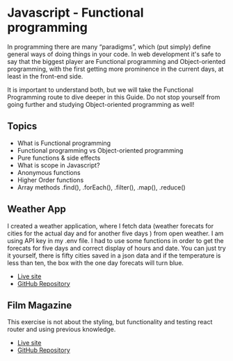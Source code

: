 # Javascript - Functional programming

In programming there are many “paradigms”, which (put simply) define general ways of doing things in your code. In web development it's safe to say that the biggest player are Functional programming and Object-oriented programming, with the first getting more prominence in the current days, at least in the front-end side.

It is important to understand both, but we will take the Functional Programming route to dive deeper in this Guide. Do not stop yourself from going further and studying Object-oriented programming as well!

## Topics

- What is Functional programming
- Functional programming vs Object-oriented programming
- Pure functions & side effects
- What is scope in Javascript?
- Anonymous functions
- Higher Order functions
- Array methods .find(), .forEach(), .filter(), .map(), .reduce()

## Weather App

I created a weather application, where I fetch data (weather forecats for cities for the actual day and for another five days ) from open weather. I am using API key in my .env file. I had to use some functions in order to get the forecats for five days and correct display of hours and date. You can just try it yourself, there is fifty cities saved in a json data and if the temperature is less than ten, the box with the one day forecats will turn blue.

- [Live site](https://fifty-shades-of-weather-days.netlify.app/)
- [GitHub Repository](https://github.com/liadensam/weather-app)

## Film Magazine

This exercise is not about the styling, but functionality and testing react router and using previous knowledge.

- [Live site](https://film-magazine.netlify.app/)
- [GitHub Repository](https://github.com/liadensam/film-magazine)
